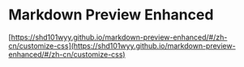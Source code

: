# Markdown Preview Enhanced

[https://shd101wyy.github.io/markdown-preview-enhanced/#/zh-cn/customize-css](https://shd101wyy.github.io/markdown-preview-enhanced/#/zh-cn/customize-css)
